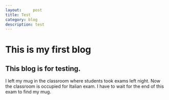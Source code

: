 ```yaml
---
layout:     post
title: Test     
category: blog
description: test
---
```

# This is my first blog
## This blog is for testing.
I left my mug in the classroom where students took exams left night. Now the classroom is occupied for Italian exam. I have to wait for the end of this exam to find my mug.
